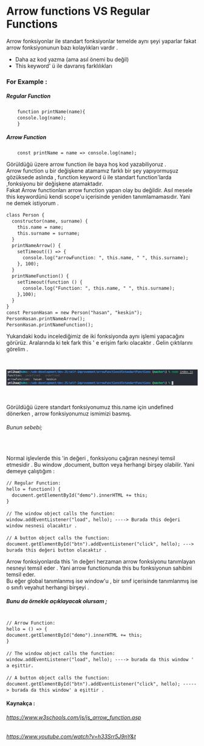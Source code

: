 # Arrow functions VS Regular Functions

<p>
    Arrow fonksiyonlar ile standart fonksiyonlar temelde aynı şeyi yaparlar 
    fakat arrow fonksiyonunun bazı kolaylıkları vardır .
</p>

<ul>
    <li>
        Daha az kod yazma (ama asıl önemi bu değil)
    </li>
    <li>
        This keyword' ü ile davranış farklılıkları 
    </li>
</ul>

### For Example :

##### Regular Function

```
    function printName(name){
    console.log(name);
    }
```

##### Arrow Function

```
    const printName = name => console.log(name);
```

<p>
Görüldüğü üzere arrow function ile baya hoş kod yazabiliyoruz .
<br>
Arrow function u bir değişkene atamamız farklı bir şey yapıyormuşuz gözüksede aslında ,
function keyword ü ile standart function'larda ,fonksiyonu bir değişkene atamaktadır.
<br>
Fakat Arrow functionları arrow function yapan olay bu değildir.
Asıl mesele this keywordünü kendi scope'u içerisinde yeniden tanımlamamasıdır.
Yani ne demek istiyorum .
</p>

```
class Person {
  constructor(name, surname) {
    this.name = name;
    this.surname = surname;
  }
  printNameArrow() {
    setTimeout(() => {
      console.log("arrowFunction: ", this.name, " ", this.surname);
    }, 100);
  }
  printNameFunction() {
    setTimeout(function () {
      console.log("Function: ", this.name, " ", this.surname);
    },100);
  }
}
const PersonHasan = new Person("hasan", "keskin");
PersonHasan.printNameArrow();
PersonHasan.printNameFunction();
```

<p>
Yukarıdaki kodu incelediğimiz de iki fonksiyonda aynı işlemi yapacağını görürüz.
Aralarında ki tek fark this ' e erişim farkı olacaktır .
Gelin çıktılarını görelim .</p>
<br>

![alt text](./error.png)

<br>
<p>Görüldüğü üzere standart fonksiyonumuz this.name için undefined dönerken , arrow fonksiyonumuz ismimizi basmış.</p>

###### Bunun sebebi;

<br>
<p>

Normal işlevlerde this 'in değeri , fonksiyonu çağıran nesneyi temsil etmesidir .
Bu window ,document, button veya herhangi birşey olabilir.
Yani demeye çalıştığım :

</p>

```
// Regular Function:
hello = function() {
  document.getElementById("demo").innerHTML += this;
}

// The window object calls the function:
window.addEventListener("load", hello); ----> Burada this değeri window nesnesi olacaktır .

// A button object calls the function:
document.getElementById("btn").addEventListener("click", hello); ---> burada this değeri button olacaktır .

```

<p>
    Arrow fonksiyonlarda this 'in değeri herzaman arrow fonksiyonu tanımlayan nesneyi temsil eder . Yani arrow functionunda this bu fonksiyonun sahibini temsil eder. <br>
    Bu eğer global tanımlanmış ise window'u , bir sınıf içerisinde tanımlanmış ise o sınıfı veyahut herhangi birşeyi .
</p>

##### Bunu da örnekle açıklayacak olursam ;

```

// Arrow Function:
hello = () => {
document.getElementById("demo").innerHTML += this;
}

// The window object calls the function:
window.addEventListener("load", hello); ----> burada da this window ' a eşittir.

// A button object calls the function:
document.getElementById("btn").addEventListener("click", hello); -----> burada da this window' a eşittir .

```

#### Kaynakça :
###### https://www.w3schools.com/js/js_arrow_function.asp
###### https://www.youtube.com/watch?v=h33Srr5J9nY&t
